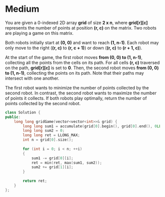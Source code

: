 # Medium

You are given a 0-indexed 2D array **grid** of size **2 x n**, where **grid[r][c]** represents the number of points at position **(r, c)** on the matrix. Two robots are playing a game on this matrix.

Both robots initially start at **(0, 0)** and want to reach **(1, n-1)**. Each robot may only move to the right (**(r, c)** to **(r, c + 1)**) or down (**(r, c)** to **(r + 1, c)**).

At the start of the game, the first robot moves **from (0, 0) to (1, n-1)**, collecting all the points from the cells on its path. For all cells **(r, c)** traversed on the path, **grid[r][c]** is set to **0**. Then, the second robot moves **from (0, 0) to (1, n-1)**, collecting the points on its path. Note that their paths may intersect with one another.

The first robot wants to minimize the number of points collected by the second robot. In contrast, the second robot wants to maximize the number of points it collects. If both robots play optimally, return the number of points collected by the second robot.

```cpp
class Solution {
public:
    long long gridGame(vector<vector<int>>& grid) {
        long long sum1 = accumulate(grid[0].begin(), grid[0].end(), 0LL);
        long long sum2 = 0;
        long long ret = LLONG_MAX;
        int n = grid[0].size();
        
        for (int i = 0; i < n; ++i)
        {
            sum1 -= grid[0][i];
            ret = min(ret, max(sum1, sum2));
            sum2 += grid[1][i];
        }
        
        return ret;
    }
};
```